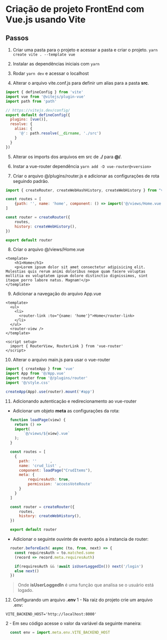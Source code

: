 # Criação de projeto FrontEnd com Vue.js usando Vite

## Passos

1. Criar uma pasta para o projeto e acessar a pasta e criar o projeto. `yarn create vite . --template vue`

2. Instalar as dependências iniciais com  `yarn`

3. Rodar `yarn dev` e acessar o localhost

4. Alterar o arquivo vite.conf.js para definir um alias para a pasta **src**.
```js 
import { defineConfig } from 'vite'
import vue from '@vitejs/plugin-vue'
import path from 'path'

// https://vitejs.dev/config/
export default defineConfig({
  plugins: [vue()],
  resolve: {
    alias: {
      '@': path.resolve(__dirname, './src')
    }
  }
})
```
5. Alterar os imports dos arquivos em src de **./** para **@/**.

6. Instar a vue-router dependência `yarn add -D vue-router@<version>`

7. Criar o arquivo @/plugins/router.js e adicionar as configurações de rota seguindo padrão. 
```js
import { createRouter, createWebHashHistory, createWebHistory } from "vue-router";

const routes = [
    {path: '', name: 'home', component: () => import('@/views/Home.vue')},
]

const router = createRouter({
    routes,
    history: createWebHistory(),
})

export default router
```
8. Criar o arquivo @/views/Home.vue
```vue
<template>
    <h1>Home</h1>
    <p>Lorem ipsum dolor sit amet consectetur adipisicing elit. Molestias quis rerum animi doloribus neque quam facere voluptas mollitia ex voluptatem ipsum dolore distinctio dignissimos, sint itaque porro labore natus. Magnam!</p>
</template>
```
9. Adicionar a navegação do arquivo App.vue
```vue
<template>
  <ul>
    <li>
      <router-link :to="{name: 'home'}">Home</router-link>
    </li>
  </ul>
  <router-view />
</template>

<script setup>
  import { RouterView, RouterLink } from 'vue-router'
</script>
```
10. Alterar o arquivo main.js para usar o vue-router
```js
import { createApp } from 'vue'
import App from '@/App.vue'
import router from '@/plugins/router'
import '@/style.css'

createApp(App).use(router).mount('#app')
```

11. Adicionando autenticação e redirecionamento ao vue-router
  - Adicionar um objeto **meta** as configurações da rota: 
  ```js
    function loadPage(view) {
      return () =>
      import(
          `@/views/${view}.vue`
      );
    }

    const routes = [
      {
        path: ''      , 
        name: 'crud_list' ,
        component: loadPage("CrudItems"),
        meta: {
            requiresAuth: true,
            permission: 'accessVoteRoute'
        }
      }
    ]

    const router = createRouter({
        routes,
        history: createWebHistory(),
    })

    export default router
  ```
  - Adicionar o seguinte ouvinte de evento após a instancia de router:
  ```js
    router.beforeEach( async (to, from, next) => {
      const requiresAuth = to.matched.some
      (record => record.meta.requiresAuth)

      if(requiresAuth && !await isUserLoggedIn()) next('/login')
      else next()
    })
  ```  

  > Onde **isUserLoggedIn** é uma função que analisa se o usuário está logado. 

12. Configurando um arquivo **.env**
1 - Na raiz do projeto crie um arquivo .env:
  ```env
  VITE_BACKEND_HOST='http://localhost:8000'
  ```
2 - Em seu código acesse o valor da variável da seguinte maneira:
```js
  const env = import.meta.env.VITE_BACKEND_HOST
```
